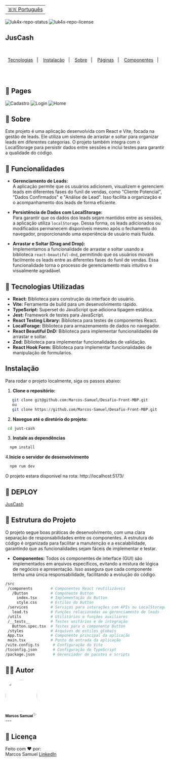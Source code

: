<table align="right">
  <tr>
    <td>
      <a href="README.md">🇧🇷 Português</a>
    </td>
  </tr>
</table>

![luk4x-repo-status](https://img.shields.io/badge/status-developing-lightgrey?style=for-the-badge&logo=headspace&logoColor=yellow&color=lightgrey)
![luk4x-repo-license](https://img.shields.io/github/license/Luk4x/apple-store?style=for-the-badge&logo=unlicense&logoColor=lightgrey)
## JusCash

<br>
<p align="center">
  <a href="#-tecnologias">Tecnologias</a>&nbsp;&nbsp;&nbsp;|&nbsp;&nbsp;&nbsp;
  <a href="#-install">Instalação</a>&nbsp;&nbsp;&nbsp;|&nbsp;&nbsp;&nbsp;
  <a href="#-sobre">Sobre</a>&nbsp;&nbsp;&nbsp;|&nbsp;&nbsp;&nbsp;
  <a href="#-pages">Páginas</a>&nbsp;&nbsp;&nbsp;|&nbsp;&nbsp;&nbsp;
  <a href="#-componentes">Componentes</a>&nbsp;&nbsp;&nbsp;|&nbsp;&nbsp;&nbsp;
</p>
<br>
<br>

## 📝 Pages <a id="-pages"></a>
![Cadastro](https://github.com/user-attachments/assets/b10fb7d7-a968-478d-ac8f-ad6f3f4a1c8c)
![Login](https://github.com/user-attachments/assets/4810d814-5bb1-45d5-84da-d3f0bc26c9e5)
![Home](https://github.com/user-attachments/assets/c4e1a0ec-3f98-4102-b4a4-de23dab4b047)

## 📝 Sobre <a id="-sobre"></a>

Este projeto é uma aplicação desenvolvida com React e Vite, focada na gestão de leads. Ele utiliza um sistema de arrastar e soltar para organizar leads em diferentes categorias. O projeto também integra com o LocalStorage para persistir dados entre sessões e inclui testes para garantir a qualidade do código.

## 📝 Funcionalidades

- **Gerenciamento de Leads:**  
  A aplicação permite que os usuários adicionem, visualizem e gerenciem leads em diferentes fases do funil de vendas, como "Cliente Potencial", "Dados Confirmados" e "Análise de Lead". Isso facilita a organização e o acompanhamento dos leads de forma eficiente.

- **Persistência de Dados com LocalStorage:**  
  Para garantir que os dados dos leads sejam mantidos entre as sessões, a aplicação utiliza `localStorage`. Dessa forma, os leads adicionados ou modificados permanecem disponíveis mesmo após o fechamento do navegador, proporcionando uma experiência de usuário mais fluida.

- **Arrastar e Soltar (Drag and Drop):**  
  Implementamos a funcionalidade de arrastar e soltar usando a biblioteca `react-beautiful-dnd`, permitindo que os usuários movam facilmente os leads entre as diferentes fases do funil de vendas. Essa funcionalidade torna o processo de gerenciamento mais intuitivo e visualmente agradável.


## 🚀 Tecnologias Utilizadas <a id="-tecnologias"></a>

- **React:** Biblioteca para construção da interface do usuário.
- **Vite:** Ferramenta de build para um desenvolvimento rápido.
- **TypeScript:** Superset do JavaScript que adiciona tipagem estática.
- **Jest:** Framework de testes para JavaScript.
- **React Testing Library:** Biblioteca para testes de componentes React.
- **LocalForage:** Biblioteca para armazenamento de dados no navegador.
- **React Beautiful DnD:** Biblioteca para implementar funcionalidades de arrastar e soltar.
- **Zod:** Biblioteca para implementar funcionalidades de validação.
- **React Hook Form:** Biblioteca para implementar funcionalidades de manipulação de formularios.

## Instalação 

Para rodar o projeto localmente, siga os passos abaixo:

1. **Clone o repositório:**
```bash
   git clone git@github.com:Marcos-Samuel/Desafio-Front-MBP.git
   ou 
   git clone https://github.com/Marcos-Samuel/Desafio-Front-MBP.git
```
2. **Navegue até o diretório do projeto:**
 ```bash
  cd just-cash
```
3. **Instale as dependências**
```bash
  npm install
```
4.**Inicie o servidor de desenvolvimento**
```bash
  npm rum dev
```
O projeto estara disponivel na rota:
http://localhost:5173/

## 📝 DEPLOY 

<a href="https://juscash-front.vercel.app" target="_blank" > JusCash </a>


## 📝 Estrutura do Projeto

O projeto segue boas práticas de desenvolvimento, com uma clara separação de responsabilidades entre os componentes. A estrutura do código é organizada para facilitar a manutenção e a escalabilidade, garantindo que as funcionalidades sejam fáceis de implementar e testar.

- **Componentes:**  <a id="-componentes"></a>
  Todos os componentes de interface (GUI) são implementados em arquivos específicos, evitando a mistura de lógica de negócios e apresentação. Isso assegura que cada componente tenha uma única responsabilidade, facilitando a evolução do código.
 ```bash 
/src
  /components        # Componentes React reutilizáveis
    /Button          # Componente Button
      index.tsx      # Implementação do Button
      style.css      # Estilos do Button
  /services          # Serviços para interações com APIs ou LocalStorage
    lead.ts          # Funções relacionadas ao gerenciamento de leads
  /utils             # Utilitários e funções auxiliares
  /__tests__         # Testes unitários e de integração
    Button.spec.tsx  # Testes para o componente Button
  /styles            # Arquivos de estilos globais
  App.tsx            # Componente principal da aplicação
  main.tsx           # Ponto de entrada da aplicação
/vite.config.ts      # Configuração do Vite
/tsconfig.json       # Configuração do TypeScript
/package.json        # Gerenciador de pacotes e scripts
```

## 🧙‍♀️ Autor

 <a href="https://www.linkedin.com/in/marcos-samuel-batista-m/">
 <img style="border-radius: 50%;" src="https://avatars.githubusercontent.com/u/121835618?v=4" width="100px;" alt=""/>
 <br />
 <sub><b>Marcos Samuel</b></sub></a>✨</a>
 <br />
---

## 📝 Licença

Feito com ❤️ por:
<br/>
Marcos Samuel [LinkedIn](https://www.linkedin.com/in/marcos-samuel-batista-m/)
<br/>

